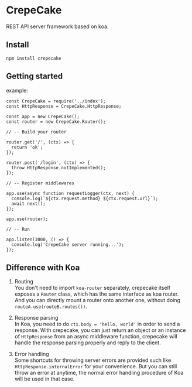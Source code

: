 # CrepeCake

REST API server framework based on koa.

## Install
`npm install crepecake`

## Getting started

example:
```
const CrepeCake = require('../index');
const HttpResponse = CrepeCake.HttpResponse;

const app = new CrepeCake();
const router = new CrepeCake.Router();

// -- Build your router

router.get('/', (ctx) => {
  return 'ok';
});

router.post('/login', (ctx) => {
  throw HttpResponse.notImplemented();
});

// -- Register middlewares

app.use(async function requestLogger(ctx, next) {
  console.log(`${ctx.request.method} ${ctx.request.url}`);
  await next();
});

app.use(router);

// -- Run

app.listen(3000, () => {
  console.log('CrepeCake server running...');
});
```

## Difference with Koa
1. Routing     
   You don't need to import `koa-router` separately, crepecake itself exposes a `Router` class, which has the same interface as koa router.      
   And you can directly mount a router onto another one, without doing `routeA.use(routeB.routes())`.     

2. Response parsing      
   In Koa, you need to do `ctx.body = 'hello, world'` in order to send a response. With crepecake, you can just return an object or an instance of `HttpResponse` from an async middleware function, crepecake will handle the response parsing properly and reply to the client.    

3. Error handling      
   Some shortcuts for throwing server errors are provided such like `HttpResponse.internalError` for your convenience. But you can still throw an error at anytime, the normal error handling procedure of Koa will be used in that case.